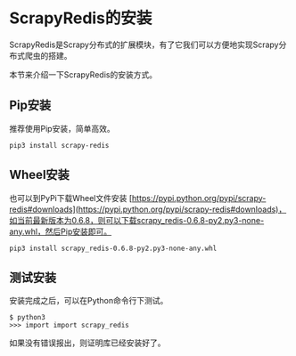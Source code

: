# ScrapyRedis的安装

ScrapyRedis是Scrapy分布式的扩展模块，有了它我们可以方便地实现Scrapy分布式爬虫的搭建。

本节来介绍一下ScrapyRedis的安装方式。

## Pip安装

推荐使用Pip安装，简单高效。

```
pip3 install scrapy-redis
```

## Wheel安装

也可以到PyPi下载Wheel文件安装 [https://pypi.python.org/pypi/scrapy-redis#downloads](https://pypi.python.org/pypi/scrapy-redis#downloads)，如当前最新版本为0.6.8，则可以下载scrapy_redis-0.6.8-py2.py3-none-any.whl，然后Pip安装即可。

```
pip3 install scrapy_redis-0.6.8-py2.py3-none-any.whl 
```

## 测试安装

安装完成之后，可以在Python命令行下测试。

```
$ python3
>>> import import scrapy_redis
```

如果没有错误报出，则证明库已经安装好了。
